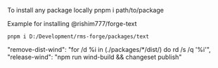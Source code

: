 To install any package locally
pnpm i path/to/package

Example for installing @rishim777/forge-text

```
pnpm i D:/Development/rms-forge/packages/text
```
 "remove-dist-wind": "for /d %i in (./packages/*/dist/) do rd /s /q '%i'",
 "release-wind": "npm run wind-build && changeset publish"